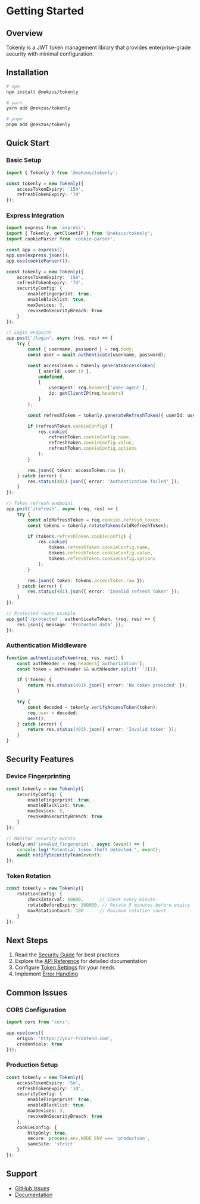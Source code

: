 # Getting Started

## Overview

Tokenly is a JWT token management library that provides enterprise-grade security with minimal configuration.

## Installation

```bash
# npm
npm install @nekzus/tokenly

# yarn
yarn add @nekzus/tokenly

# pnpm
pnpm add @nekzus/tokenly
```

## Quick Start

### Basic Setup

```typescript
import { Tokenly } from '@nekzus/tokenly';

const tokenly = new Tokenly({
    accessTokenExpiry: '15m',
    refreshTokenExpiry: '7d'
});
```

### Express Integration

```typescript
import express from 'express';
import { Tokenly, getClientIP } from '@nekzus/tokenly';
import cookieParser from 'cookie-parser';

const app = express();
app.use(express.json());
app.use(cookieParser());

const tokenly = new Tokenly({
    accessTokenExpiry: '15m',
    refreshTokenExpiry: '7d',
    securityConfig: {
        enableFingerprint: true,
        enableBlacklist: true,
        maxDevices: 5,
        revokeOnSecurityBreach: true
    }
});

// Login endpoint
app.post('/login', async (req, res) => {
    try {
        const { username, password } = req.body;
        const user = await authenticate(username, password);

        const accessToken = tokenly.generateAccessToken(
            { userId: user.id },
            undefined,
            {
                userAgent: req.headers['user-agent'],
                ip: getClientIP(req.headers)
            }
        );

        const refreshToken = tokenly.generateRefreshToken({ userId: user.id });

        if (refreshToken.cookieConfig) {
            res.cookie(
                refreshToken.cookieConfig.name,
                refreshToken.cookieConfig.value,
                refreshToken.cookieConfig.options
            );
        }

        res.json({ token: accessToken.raw });
    } catch (error) {
        res.status(401).json({ error: 'Authentication failed' });
    }
});

// Token refresh endpoint
app.post('/refresh', async (req, res) => {
    try {
        const oldRefreshToken = req.cookies.refresh_token;
        const tokens = tokenly.rotateTokens(oldRefreshToken);

        if (tokens.refreshToken.cookieConfig) {
            res.cookie(
                tokens.refreshToken.cookieConfig.name,
                tokens.refreshToken.cookieConfig.value,
                tokens.refreshToken.cookieConfig.options
            );
        }

        res.json({ token: tokens.accessToken.raw });
    } catch (error) {
        res.status(401).json({ error: 'Invalid refresh token' });
    }
});

// Protected route example
app.get('/protected', authenticateToken, (req, res) => {
    res.json({ message: 'Protected data' });
});
```

### Authentication Middleware

```typescript
function authenticateToken(req, res, next) {
    const authHeader = req.headers['authorization'];
    const token = authHeader && authHeader.split(' ')[1];

    if (!token) {
        return res.status(401).json({ error: 'No token provided' });
    }

    try {
        const decoded = tokenly.verifyAccessToken(token);
        req.user = decoded;
        next();
    } catch (error) {
        return res.status(403).json({ error: 'Invalid token' });
    }
}
```

## Security Features

### Device Fingerprinting

```typescript
const tokenly = new Tokenly({
    securityConfig: {
        enableFingerprint: true,
        enableBlacklist: true,
        maxDevices: 5,
        revokeOnSecurityBreach: true
    }
});

// Monitor security events
tokenly.on('invalid_fingerprint', async (event) => {
    console.log('Potential token theft detected:', event);
    await notifySecurityTeam(event);
});
```

### Token Rotation

```typescript
const tokenly = new Tokenly({
    rotationConfig: {
        checkInterval: 60000,      // Check every minute
        rotateBeforeExpiry: 300000, // Rotate 5 minutes before expiry
        maxRotationCount: 100      // Maximum rotation count
    }
});
```

## Next Steps

1. Read the [Security Guide](/guide/security) for best practices
2. Explore the [API Reference](/api/tokenly) for detailed documentation
3. Configure [Token Settings](/api/configuration) for your needs
4. Implement [Error Handling](/guide/security#error-handling)

## Common Issues

### CORS Configuration

```typescript
import cors from 'cors';

app.use(cors({
    origin: 'https://your-frontend.com',
    credentials: true
}));
```

### Production Setup

```typescript
const tokenly = new Tokenly({
    accessTokenExpiry: '5m',
    refreshTokenExpiry: '1d',
    securityConfig: {
        enableFingerprint: true,
        enableBlacklist: true,
        maxDevices: 3,
        revokeOnSecurityBreach: true
    },
    cookieConfig: {
        httpOnly: true,
        secure: process.env.NODE_ENV === 'production',
        sameSite: 'strict'
    }
});
```

## Support

- [GitHub Issues](https://github.com/nekzus/tokenly/issues)
- [Documentation](https://tokenly.dev)
